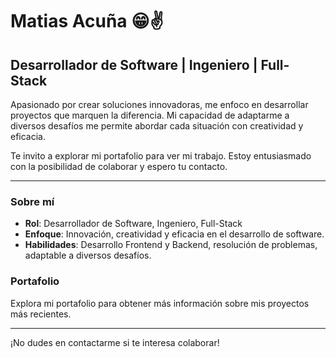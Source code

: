 # Matias Acuña 😁✌️

## Desarrollador de Software | Ingeniero | Full-Stack

Apasionado por crear soluciones innovadoras, me enfoco en desarrollar proyectos que marquen la diferencia. Mi capacidad de adaptarme a diversos desafíos me permite abordar cada situación con creatividad y eficacia.

Te invito a explorar mi portafolio para ver mi trabajo. Estoy entusiasmado con la posibilidad de colaborar y espero tu contacto.

---

### Sobre mí

- **Rol**: Desarrollador de Software, Ingeniero, Full-Stack
- **Enfoque**: Innovación, creatividad y eficacia en el desarrollo de software.
- **Habilidades**: Desarrollo Frontend y Backend, resolución de problemas, adaptable a diversos desafíos.

### Portafolio

Explora mi portafolio para obtener más información sobre mis proyectos más recientes.

---

¡No dudes en contactarme si te interesa colaborar!
